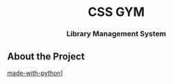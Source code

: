 <h1 align="center"> CSS GYM </h1>
<h3 align="center"> Library Management System </h3>


<h2 id="about">About the Project</h2>

[made-with-python](https://img.shields.io/pypi/pyversions/Django)]
